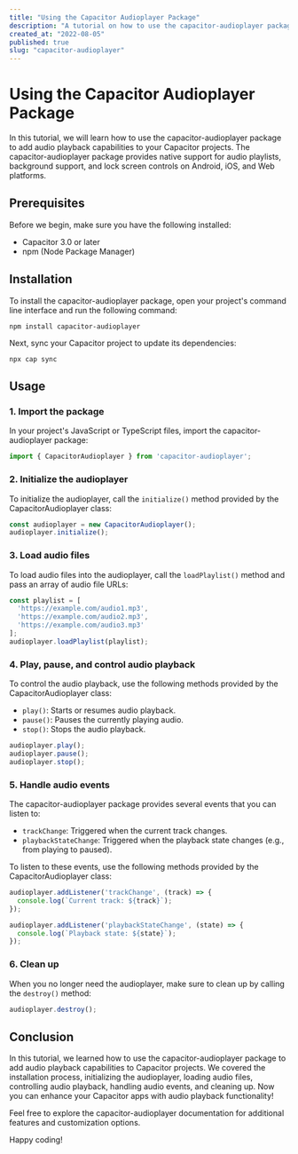 ```yaml
---
title: "Using the Capacitor Audioplayer Package"
description: "A tutorial on how to use the capacitor-audioplayer package to play audio in your Capacitor projects."
created_at: "2022-08-05"
published: true
slug: "capacitor-audioplayer"
---
```


# Using the Capacitor Audioplayer Package

In this tutorial, we will learn how to use the capacitor-audioplayer package to add audio playback capabilities to your Capacitor projects. The capacitor-audioplayer package provides native support for audio playlists, background support, and lock screen controls on Android, iOS, and Web platforms.

## Prerequisites

Before we begin, make sure you have the following installed:

- Capacitor 3.0 or later
- npm (Node Package Manager)

## Installation

To install the capacitor-audioplayer package, open your project's command line interface and run the following command:

```
npm install capacitor-audioplayer
```

Next, sync your Capacitor project to update its dependencies:

```
npx cap sync
```

## Usage

### 1. Import the package

In your project's JavaScript or TypeScript files, import the capacitor-audioplayer package:

```javascript
import { CapacitorAudioplayer } from 'capacitor-audioplayer';
```

### 2. Initialize the audioplayer

To initialize the audioplayer, call the `initialize()` method provided by the CapacitorAudioplayer class:

```javascript
const audioplayer = new CapacitorAudioplayer();
audioplayer.initialize();
```

### 3. Load audio files

To load audio files into the audioplayer, call the `loadPlaylist()` method and pass an array of audio file URLs:

```javascript
const playlist = [
  'https://example.com/audio1.mp3',
  'https://example.com/audio2.mp3',
  'https://example.com/audio3.mp3'
];
audioplayer.loadPlaylist(playlist);
```

### 4. Play, pause, and control audio playback

To control the audio playback, use the following methods provided by the CapacitorAudioplayer class:

- `play()`: Starts or resumes audio playback.
- `pause()`: Pauses the currently playing audio.
- `stop()`: Stops the audio playback.

```javascript
audioplayer.play();
audioplayer.pause();
audioplayer.stop();
```

### 5. Handle audio events

The capacitor-audioplayer package provides several events that you can listen to:

- `trackChange`: Triggered when the current track changes.
- `playbackStateChange`: Triggered when the playback state changes (e.g., from playing to paused).

To listen to these events, use the following methods provided by the CapacitorAudioplayer class:

```javascript
audioplayer.addListener('trackChange', (track) => {
  console.log(`Current track: ${track}`);
});

audioplayer.addListener('playbackStateChange', (state) => {
  console.log(`Playback state: ${state}`);
});
```

### 6. Clean up

When you no longer need the audioplayer, make sure to clean up by calling the `destroy()` method:

```javascript
audioplayer.destroy();
```

## Conclusion

In this tutorial, we learned how to use the capacitor-audioplayer package to add audio playback capabilities to Capacitor projects. We covered the installation process, initializing the audioplayer, loading audio files, controlling audio playback, handling audio events, and cleaning up. Now you can enhance your Capacitor apps with audio playback functionality!

Feel free to explore the capacitor-audioplayer documentation for additional features and customization options.

Happy coding!